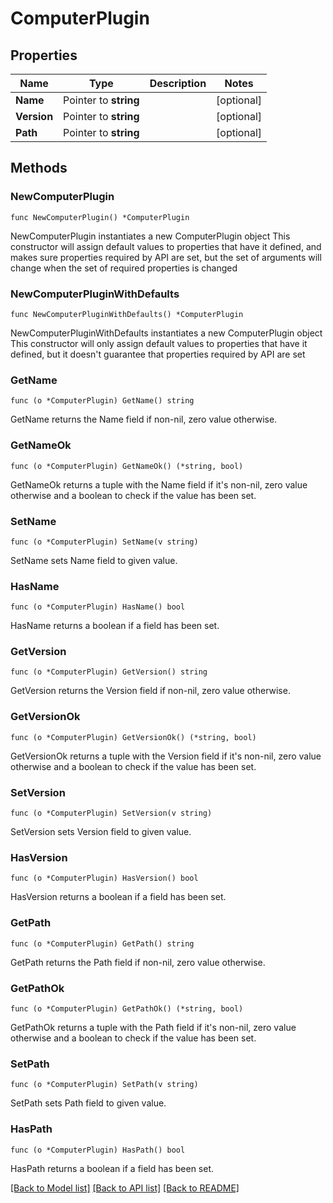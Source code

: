 # ComputerPlugin

## Properties

Name | Type | Description | Notes
------------ | ------------- | ------------- | -------------
**Name** | Pointer to **string** |  | [optional] 
**Version** | Pointer to **string** |  | [optional] 
**Path** | Pointer to **string** |  | [optional] 

## Methods

### NewComputerPlugin

`func NewComputerPlugin() *ComputerPlugin`

NewComputerPlugin instantiates a new ComputerPlugin object
This constructor will assign default values to properties that have it defined,
and makes sure properties required by API are set, but the set of arguments
will change when the set of required properties is changed

### NewComputerPluginWithDefaults

`func NewComputerPluginWithDefaults() *ComputerPlugin`

NewComputerPluginWithDefaults instantiates a new ComputerPlugin object
This constructor will only assign default values to properties that have it defined,
but it doesn't guarantee that properties required by API are set

### GetName

`func (o *ComputerPlugin) GetName() string`

GetName returns the Name field if non-nil, zero value otherwise.

### GetNameOk

`func (o *ComputerPlugin) GetNameOk() (*string, bool)`

GetNameOk returns a tuple with the Name field if it's non-nil, zero value otherwise
and a boolean to check if the value has been set.

### SetName

`func (o *ComputerPlugin) SetName(v string)`

SetName sets Name field to given value.

### HasName

`func (o *ComputerPlugin) HasName() bool`

HasName returns a boolean if a field has been set.

### GetVersion

`func (o *ComputerPlugin) GetVersion() string`

GetVersion returns the Version field if non-nil, zero value otherwise.

### GetVersionOk

`func (o *ComputerPlugin) GetVersionOk() (*string, bool)`

GetVersionOk returns a tuple with the Version field if it's non-nil, zero value otherwise
and a boolean to check if the value has been set.

### SetVersion

`func (o *ComputerPlugin) SetVersion(v string)`

SetVersion sets Version field to given value.

### HasVersion

`func (o *ComputerPlugin) HasVersion() bool`

HasVersion returns a boolean if a field has been set.

### GetPath

`func (o *ComputerPlugin) GetPath() string`

GetPath returns the Path field if non-nil, zero value otherwise.

### GetPathOk

`func (o *ComputerPlugin) GetPathOk() (*string, bool)`

GetPathOk returns a tuple with the Path field if it's non-nil, zero value otherwise
and a boolean to check if the value has been set.

### SetPath

`func (o *ComputerPlugin) SetPath(v string)`

SetPath sets Path field to given value.

### HasPath

`func (o *ComputerPlugin) HasPath() bool`

HasPath returns a boolean if a field has been set.


[[Back to Model list]](../README.md#documentation-for-models) [[Back to API list]](../README.md#documentation-for-api-endpoints) [[Back to README]](../README.md)


